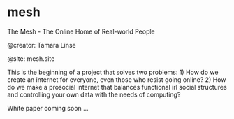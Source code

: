 # mesh
The Mesh - The Online Home of Real-world People

@creator: Tamara Linse

@site: mesh.site

This is the beginning of a project that solves two problems: 1) How do we create an internet for everyone, even those who resist going online? 2) How do we make a prosocial internet that balances functional irl social structures and controlling your own data with the needs of computing?

White paper coming soon ...
